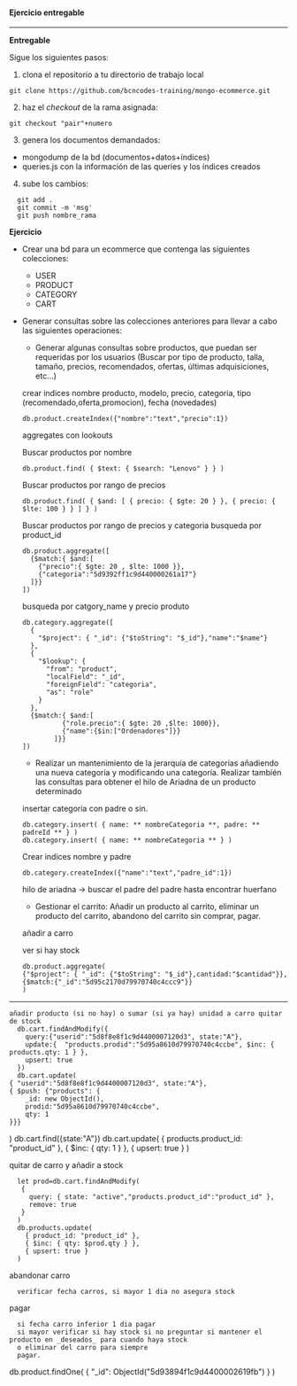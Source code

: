 #### Ejercicio entregable
---

__Entregable__

Sigue los siguientes pasos:
1. clona el repositorio a tu directorio de trabajo local
```script
git clone https://github.com/bcncodes-training/mongo-ecommerce.git
```
2. haz el _checkout_ de la rama asignada:
```script
git checkout "pair"+numero
```
3. genera los documentos demandados:
  - mongodump de la bd (documentos+datos+índices)
  - queries.js con la información de las queries y los índices creados

4. sube los cambios:
```script
  git add .
  git commit -m 'msg'
  git push nombre_rama
 ```
__Ejercicio__

- Crear una bd para un ecommerce que contenga las siguientes colecciones:
  - USER
  - PRODUCT
  - CATEGORY
  - CART

- Generar consultas sobre las colecciones anteriores para llevar a cabo las siguientes operaciones:
  
  -  Generar algunas consultas sobre productos, que puedan ser requeridas por los usuarios (Buscar por tipo de producto, talla, tamaño, precios, recomendados, ofertas, últimas adquisiciones, etc…)
  
    crear indices nombre producto, modelo, precio, categoria, tipo (recomendado,oferta,promocion), fecha (novedades)
    
      db.product.createIndex({"nombre":"text","precio":1})
  
    aggregates con lookouts
    
     Buscar productos por nombre
     
      db.product.find( { $text: { $search: "Lenovo" } } )
          
     Buscar productos por rango de precios
     
      db.product.find( { $and: [ { precio: { $gte: 20 } }, { precio: { $lte: 100 } } ] } )
     
     Buscar productos por rango de precios y categoria
      busqueda por product_id
      
      db.product.aggregate([
        {$match:{ $and:[ 
          {"precio":{ $gte: 20 , $lte: 1000 }},
          {"categoria":"5d9392ff1c9d440000261a17"}
        ]}}         
      ])
            
     busqueda por catgory_name y precio produto
      
      
      db.category.aggregate([
        {
          "$project": { "_id": {"$toString": "$_id"},"name":"$name"}
        },
        {
          "$lookup": {
            "from": "product",
            "localField": "_id",
            "foreignField": "categoria",
            "as": "role"
          }
        },
        {$match:{ $and:[ 
                {"role.precio":{ $gte: 20 ,$lte: 1000}},
                {"name":{$in:["Ordenadores"]}}
              ]}}
      ])
  
  -  Realizar un mantenimiento de la jerarquía de categorías añadiendo una nueva categoría y modificando una categoría. Realizar también las consultas para obtener el hilo de Ariadna de un producto determinado
  
  insertar categoria con padre o sin. 
  
      db.category.insert( { name: ** nombreCategoria **, padre: ** padreId ** } )
      db.category.insert( { name: ** nombreCategoria ** } )
  
  Crear indices nombre y padre
      
      db.category.createIndex({"name":"text","padre_id":1})     
  
  hilo de ariadna -> buscar el padre del padre hasta encontrar huerfano
  
  
  -  Gestionar el carrito: Añadir un producto al carrito, eliminar un producto del carrito, abandono del carrito sin comprar, pagar.

  añadir a carro
  
    ver si hay stock
      
      db.product.aggregate(
      {"$project": { "_id": {"$toString": "$_id"},cantidad:"$cantidad"}},
      {$match:{"_id":"5d95c2170d79970740c4ccc9"}}
      )
 -------------------------------------------------     
           
    añadir producto (si no hay) o sumar (si ya hay) unidad a carro quitar de stock
      db.cart.findAndModify({
        query:{"userid":"5d8f8e8f1c9d4400007120d3", state:"A"},
        update:{  "products.prodid":"5d95a8610d79970740c4ccbe", $inc: { products.qty: 1 } },
        upsert: true 
      }) 
      db.cart.update(
    { "userid":"5d8f8e8f1c9d4400007120d3", state:"A"},
    { $push: {"products": {
        _id: new ObjectId(),
        prodid:"5d95a8610d79970740c4ccbe",
        qty: 1 
    }}}
)
      db.cart.find({state:"A"})
      db.cart.update(
        { products.product_id: "product_id" },
        { $inc: { qty: 1 } },
        { upsert: true }
      )
      
  quitar de carro y añadir a stock
  
      let prod=db.cart.findAndModify(
       {
         query: { state: "active","products.product_id":"product_id" },
         remove: true
       }
      )
      db.products.update(
        { product_id: "product_id" },
        { $inc: { qty: $prod.qty } },
        { upsert: true }
      ) 
      
  abandonar carro
  
      verificar fecha carros, si mayor 1 dia no asegura stock
      
  pagar
  
      si fecha carro inferior 1 dia pagar
      si mayor verificar si hay stock si no preguntar si mantener el producto en _deseados_ para cuando haya stock
      o eliminar del carro para siempre
      pagar.
db.product.findOne( { "_id": ObjectId("5d93894f1c9d4400002619fb") } )
